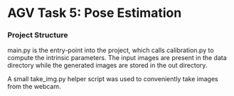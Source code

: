 # AGV Task 5: Pose Estimation

### Project Structure

main.py is the entry-point into the project, 
which calls calibration.py to compute the intrinsic parameters.
The input images are present in the data directory while
the generated images are stored in the out directory.

A small take_img.py helper script was used to conveniently take images
from the webcam.
